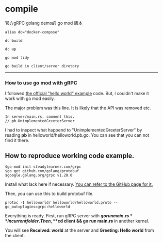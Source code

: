 #  compile

官方gRPC golang demo的 go mod 版本

```shell
alias dc="docker-compose"

dc build 

dc up

```


```shell
go mod tidy

go build in client/server diretory

```






---

###  How to use go mod with gRPC 

I followed [the official "hello world" example](https://github.com/grpc/grpc-go/blob/master/examples/helloworld/greeter_server/main.go) code. But, I couldn't make it work with go mod easily.

The major problem was this line. It is likely that the API was removed etc.

```console
In server/main.rs, comment this.
// pb.UnimplementedGreeterServer
```

I had to inspect what happend to "UnimplementedGreeterServer" by reading **pb** in helloworld/helloworld.pb.go. You can see that you can not find it there.

## How to reproduce working code example.

```console
$go mod init steadylearner.com/grpc
$go get github.com/golang/protobuf
$google.golang.org/grpc v1.28.0
```

Install what lack here if necessary. [You can refer to the GitHub page for it.](https://github.com/grpc/grpc-go)

Then, you can use this to build protobuf file.

```console
protoc -I helloworld/ helloworld/helloworld.proto --go_out=plugins=grpc:helloworld
```

Everything is ready. First, run gRPC server with **$go run main.rs** in current folder. Then, **$cd client && go run main.rs** in another kernel. 

You will see **Received: world** at the server and **Greeting: Hello world** from the client.
